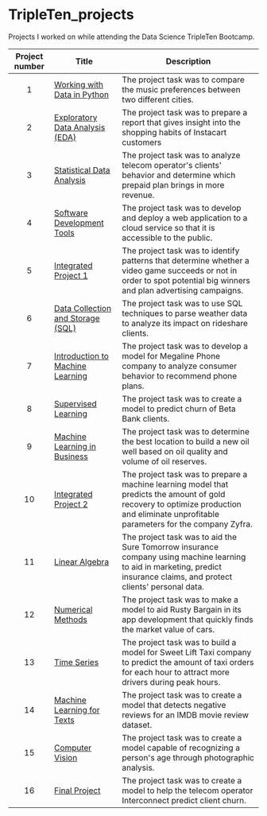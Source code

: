 # TripleTen_projects
Projects I worked on while attending the Data Science TripleTen Bootcamp.


| Project number | Title | Description |
| :-----------: | ----------- |----------- |
| 1 | [Working with Data in Python](https://github.com/redumbre11a/Data_projects_TripleTen/tree/main/01-Working_with_Data_in_Python) | The project task was to compare the music preferences between two different cities. |
| 2 | [Exploratory Data Analysis (EDA)](https://github.com/redumbre11a/Data_projects_TripleTen/tree/main/02-EDA_project) | The project task was to prepare a report that gives insight into the shopping habits of Instacart customers |
| 3 | [Statistical Data Analysis](https://github.com/redumbre11a/Data_projects_TripleTen/tree/main/03-Statistical_Data_Analysis_project) | The project task was to analyze telecom operator's clients' behavior and determine which prepaid plan brings in more revenue.  |
| 4 | [Software Development Tools](https://github.com/redumbre11a/sprint-4-project) | The project task was to develop and deploy a web application to a cloud service so that it is accessible to the public. |
| 5 | [Integrated Project 1](https://github.com/redumbre11a/Data_projects_TripleTen/tree/main/05-Integrated_Project_1) | The project task was to identify patterns that determine whether a video game succeeds or not in order to spot potential big winners and plan advertising campaigns. |
| 6 | [Data Collection and Storage (SQL)](https://github.com/redumbre11a/Data_projects_TripleTen/tree/main/06-Data_Collection_and_Storage_SQL_project) | The project task was to use SQL techniques to parse weather data to analyze its impact on rideshare clients. |
| 7 | [Introduction to Machine Learning](https://github.com/redumbre11a/Data_projects_TripleTen/tree/main/07-Intro_to_Machine_Learning_project) | The project task was to develop a model for Megaline Phone company to analyze consumer behavior to recommend phone plans. |
| 8 | [Supervised Learning](https://github.com/redumbre11a/Data_projects_TripleTen/tree/main/08-Supervised_Learning_project) | The project task was to create a model to predict churn of Beta Bank clients. |
| 9 | [Machine Learning in Business](https://github.com/redumbre11a/Data_projects_TripleTen/tree/main/09-Machine_Learning_in_Business_project) | The project task was to determine the best location to build a new oil well based on oil quality and volume of oil reserves. |
| 10 | [Integrated Project 2](https://github.com/redumbre11a/Data_projects_TripleTen/tree/main/10-Integrated_Project_2) | The project task was to prepare a machine learning model that predicts the amount of gold recovery to optimize production and eliminate unprofitable parameters for the company Zyfra. |
| 11 | [Linear Algebra](https://github.com/redumbre11a/Data_projects_TripleTen/tree/main/11-Linear_Algebra_project) | The project task was to aid the Sure Tomorrow insurance company using machine learning to aid in marketing, predict insurance claims, and protect clients' personal data. |
| 12 | [Numerical Methods](https://github.com/redumbre11a/Data_projects_TripleTen/tree/main/12-Numerical_Methods_project) | The project task was to make a model to aid Rusty Bargain in its app development that quickly finds the market value of cars. |
| 13 | [Time Series](https://github.com/redumbre11a/Data_projects_TripleTen/tree/main/13-Time_Series_project) | The project task was to build a model for Sweet Lift Taxi company to predict the amount of taxi orders for each hour to attract more drivers during peak hours. |
| 14 | [Machine Learning for Texts](https://github.com/redumbre11a/Data_projects_TripleTen/tree/main/14-Machine_Learning_for_Texts_project) | The project task was to create a model that detects negative reviews for an IMDB movie review dataset. |
| 15 | [Computer Vision](https://github.com/redumbre11a/Data_projects_TripleTen/tree/main/15-Computer_Vision_project) | The project task was to create a model capable of recognizing a person's age through photographic analysis. |
| 16 | [Final Project](https://github.com/redumbre11a/Data_projects_TripleTen/tree/main/Final_Project) | The project task was to create a model to help the telecom operator Interconnect predict client churn. |
